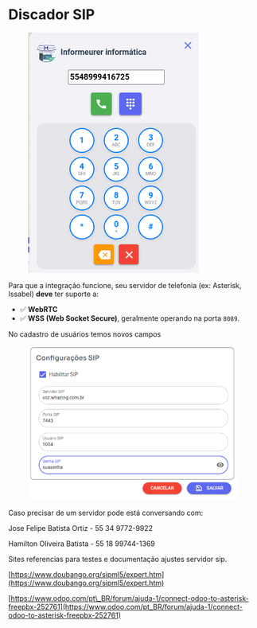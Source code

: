 # Discador SIP

<figure><img src="../../.gitbook/assets/image (27).png" alt=""><figcaption></figcaption></figure>

Para que a integração funcione, seu servidor de telefonia (ex: Asterisk, Issabel) **deve** ter suporte a:

* ✅ **WebRTC**
* ✅ **WSS (Web Socket Secure)**, geralmente operando na porta `8089`.

No cadastro de usuários temos novos campos

<figure><img src="../../.gitbook/assets/image (28).png" alt=""><figcaption></figcaption></figure>

Caso precisar de um servidor pode está conversando com:

Jose Felipe Batista Ortiz - 55 34 9772-9922

Hamilton Oliveira Batista - 55 18 99744-1369

Sites referencias para testes e documentação ajustes servidor sip.

[https://www.doubango.org/sipml5/expert.htm](https://www.doubango.org/sipml5/expert.htm)

[https://www.odoo.com/pt\_BR/forum/ajuda-1/connect-odoo-to-asterisk-freepbx-252761](https://www.odoo.com/pt_BR/forum/ajuda-1/connect-odoo-to-asterisk-freepbx-252761)
